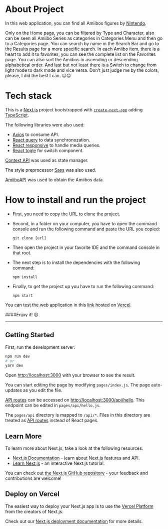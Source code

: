# About Project

In this web application, you can find all Amiibos figures by [Nintendo](https://www.nintendo.com/es_LA/amiibo/).

Only on the Home page, you can be filtered by Type and Character, also can be seen all Amiibo Series as categories in Categories Menu and then go to a Categories page. You can search by name in the Search Bar and go to the Results page for a more specific search. In each Amiibo item, there is a heart to add it to favorites, you can see the complete list on the Favorites page. You can also sort the Amiibos in ascending or descending alphabetical order. And last but not least there is a Switch to change from light mode to dark mode and vice versa. Don't just judge me by the colors, please, I did the best I can. :relieved::blush:

# Tech stack

This is a [Next.js](https://nextjs.org/) project bootstrapped with [`create-next-app`](https://github.com/vercel/next.js/tree/canary/packages/create-next-app) adding [TypeScript](https://github.com/Microsoft/TypeScript).

The following libraries were also used:
- [Axios](https://axios-http.com/) to consume API.
- [React query](https://react-query.tanstack.com/) to data synchronozation.
- [React responsive](https://github.com/contra/react-responsive) to handle media queries.
- [React togle](https://github.com/aaronshaf/react-toggle) for switch component.

[Context API](https://reactjs.org/docs/context.html) was used as state manager.

The style preprocessor [Sass](https://sass-lang.com/) was also used.

[AmiiboAPI](https://www.amiiboapi.com/) was used to obtain the Amiibos data.

# How to install and run the project

- First, you need to copy the URL to clone the project.
  
- Second, in a folder on your computer, you have to open the command console and run the following command and paste the URL you copied:
  
  `git clone [url]`

- Then open the project in your favorite IDE and the command console in that root.

- The next step is to install the dependencies with the following command:
  
   `npm install`

- Finally, to get the project up you have to run the following command:

  `npm start`

You can test the web application in this [link](https://amiibos.vercel.app/) hosted on [Vercel](https://vercel.com/).

####Enjoy it! :smile:

---

## Getting Started

First, run the development server:

```bash
npm run dev
# or
yarn dev
```

Open [http://localhost:3000](http://localhost:3000) with your browser to see the result.

You can start editing the page by modifying `pages/index.js`. The page auto-updates as you edit the file.

[API routes](https://nextjs.org/docs/api-routes/introduction) can be accessed on [http://localhost:3000/api/hello](http://localhost:3000/api/hello). This endpoint can be edited in `pages/api/hello.js`.

The `pages/api` directory is mapped to `/api/*`. Files in this directory are treated as [API routes](https://nextjs.org/docs/api-routes/introduction) instead of React pages.

## Learn More

To learn more about Next.js, take a look at the following resources:

- [Next.js Documentation](https://nextjs.org/docs) - learn about Next.js features and API.
- [Learn Next.js](https://nextjs.org/learn) - an interactive Next.js tutorial.

You can check out [the Next.js GitHub repository](https://github.com/vercel/next.js/) - your feedback and contributions are welcome!

## Deploy on Vercel

The easiest way to deploy your Next.js app is to use the [Vercel Platform](https://vercel.com/new?utm_medium=default-template&filter=next.js&utm_source=create-next-app&utm_campaign=create-next-app-readme) from the creators of Next.js.

Check out our [Next.js deployment documentation](https://nextjs.org/docs/deployment) for more details.
